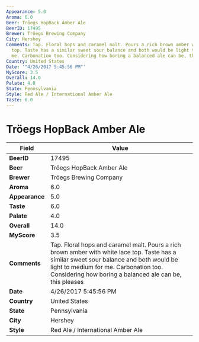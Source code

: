 ```yaml
---
Appearance: 5.0
Aroma: 6.0
Beer: Tröegs HopBack Amber Ale
BeerID: 17495
Brewer: Tröegs Brewing Company
City: Hershey
Comments: Tap. Floral hops and caramel malt. Pours a rich brown amber with white lace
  top. Taste has a similar sweet sour balance and both would be light to medium for
  me. Carbonation too. Considering how boring a balanced ale can be, this pleases
Country: United States
Date: '"4/26/2017 5:45:56 PM"'
MyScore: 3.5
Overall: 14.0
Palate: 4.0
State: Pennsylvania
Style: Red Ale / International Amber Ale
Taste: 6.0
---
```


# Tröegs HopBack Amber Ale

| Field         | Value |
|---------------|-------|
| **BeerID** | 17495 |
| **Beer** | Tröegs HopBack Amber Ale |
| **Brewer** | Tröegs Brewing Company |
| **Aroma** | 6.0 |
| **Appearance** | 5.0 |
| **Taste** | 6.0 |
| **Palate** | 4.0 |
| **Overall** | 14.0 |
| **MyScore** | 3.5 |
| **Comments** | Tap. Floral hops and caramel malt. Pours a rich brown amber with white lace top. Taste has a similar sweet sour balance and both would be light to medium for me. Carbonation too. Considering how boring a balanced ale can be, this pleases |
| **Date** | 4/26/2017 5:45:56 PM |
| **Country** | United States |
| **State** | Pennsylvania |
| **City** | Hershey |
| **Style** | Red Ale / International Amber Ale |

